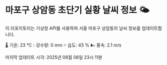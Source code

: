 
# 마포구 상암동 초단기 실황 날씨 정보 🌤️

이 리포지토리는 기상청 API를 사용하여 서울 마포구 상암동의 날씨 정보를 업데이트합니다. 

🌡️ 기온: 23 ℃
💧 강수량: 0 mm
💦 습도: 43 %
🌬️ 풍속: 2.1 m/s

마지막 업데이트 시각: 2025년 06월 06일 23시 11분    
